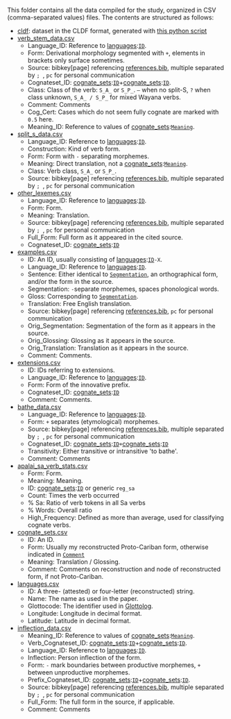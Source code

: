 This folder contains all the data compiled for the study, organized in CSV (comma-separated values) files.
The contents are structured as follows:
* [cldf](cldf): dataset in the CLDF format, generated with [this python script](../workflow/compile_cldf_irregular.py)
* [verb_stem_data.csv](verb_stem_data.csv)<a name="verb_stem_data">
  * Language_ID<a name="verb_stem_data.Language_ID">: Reference to [languages](#languages):[`ID`](#languages.ID).
  * Form<a name="verb_stem_data.Form">: Derivational morphology segmented with `+`, elements in brackets only surface sometimes.
  * Source<a name="verb_stem_data.Source">: bibkey[page] referencing [references.bib](data/cldf/references.bib), multiple separated by `; `, `pc` for personal communication
  * Cognateset_ID<a name="verb_stem_data.Cognateset_ID">: [cognate_sets](#cognate_sets):[`ID`](#cognate_sets.ID)+[cognate_sets](#cognate_sets):[`ID`](#cognate_sets.ID).
  * Class<a name="verb_stem_data.Class">: Class of the verb: `S_A_` or `S_P_`. `–` when no split-S, `?` when class unknown, `S_A_ / S_P_` for mixed Wayana verbs.
  * Comment<a name="verb_stem_data.Comment">: Comments
  * Cog_Cert<a name="verb_stem_data.Cog_Cert">: Cases which do not seem fully cognate are marked with `0.5` here.
  * Meaning_ID<a name="verb_stem_data.Meaning_ID">: Reference to values of [cognate_sets](#cognate_sets):[`Meaning`](#cognate_sets.Meaning).
* [split_s_data.csv](split_s_data.csv)<a name="split_s_data">
  * Language_ID<a name="split_s_data.Language_ID">: Reference to [languages](#languages):[`ID`](#languages.ID).
  * Construction<a name="split_s_data.Construction">: Kind of verb form.
  * Form<a name="split_s_data.Form">: Form with `-` separating morphemes.
  * Meaning<a name="split_s_data.Meaning">: Direct translation, not a [cognate_sets](#cognate_sets):[`Meaning`](#cognate_sets.Meaning).
  * Class<a name="split_s_data.Class">: Verb class, `S_A_` or `S_P_`.
  * Source<a name="split_s_data.Source">: bibkey[page] referencing [references.bib](data/cldf/references.bib), multiple separated by `; `, `pc` for personal communication
* [other_lexemes.csv](other_lexemes.csv)<a name="other_lexemes">
  * Language_ID<a name="other_lexemes.Language_ID">: Reference to [languages](#languages):[`ID`](#languages.ID).
  * Form<a name="other_lexemes.Form">: Form.
  * Meaning<a name="other_lexemes.Meaning">: Translation.
  * Source<a name="other_lexemes.Source">: bibkey[page] referencing [references.bib](data/cldf/references.bib), multiple separated by `; `, `pc` for personal communication
  * Full_Form<a name="other_lexemes.Full_Form">: Full form as it appeared in the cited source.
  * Cognateset_ID<a name="other_lexemes.Cognateset_ID">: [cognate_sets](#cognate_sets):[`ID`](#cognate_sets.ID)
* [examples.csv](examples.csv)<a name="examples">
  * ID<a name="examples.ID">: An ID, usually consisting of [languages](#languages):[`ID`](#languages.ID)`-X`.
  * Language_ID<a name="examples.Language_ID">: Reference to [languages](#languages):[`ID`](#languages.ID).
  * Sentence<a name="examples.Sentence">: Either identical to [`Segmentation`](#examples.Segmentation), an orthographical form, and/or the form in the source.
  * Segmentation<a name="examples.Segmentation">: `-`separate morphemes, spaces phonological words.
  * Gloss<a name="examples.Gloss">: Corresponding to [`Segmentation`](#examples.Segmentation).
  * Translation<a name="examples.Translation">: Free English translation.
  * Source<a name="examples.Source">: bibkey[page] referencing [references.bib](data/cldf/references.bib), `pc` for personal communication
  * Orig_Segmentation<a name="examples.Orig_Segmentation">: Segmentation of the form as it appears in the source.
  * Orig_Glossing<a name="examples.Orig_Glossing">: Glossing as it appears in the source.
  * Orig_Translation<a name="examples.Orig_Translation">: Translation as it appears in the source.
  * Comment<a name="examples.Comment">: Comments.
* [extensions.csv](extensions.csv)<a name="extensions">
  * ID<a name="extensions.ID">: IDs referring to extensions.
  * Language_ID<a name="extensions.Language_ID">: Reference to [languages](#languages):[`ID`](#languages.ID).
  * Form<a name="extensions.Form">: Form of the innovative prefix.
  * Cognateset_ID<a name="extensions.Cognateset_ID">: [cognate_sets](#cognate_sets):[`ID`](#cognate_sets.ID)
  * Comment<a name="extensions.Comment">: Comments.
* [bathe_data.csv](bathe_data.csv)<a name="bathe_data">
  * Language_ID<a name="bathe_data.Language_ID">: Reference to [languages](#languages):[`ID`](#languages.ID).
  * Form<a name="bathe_data.Form">: `+` separates (etymological) morphemes.
  * Source<a name="bathe_data.Source">: bibkey[page] referencing [references.bib](data/cldf/references.bib), multiple separated by `; `, `pc` for personal communication
  * Cognateset_ID<a name="bathe_data.Cognateset_ID">: [cognate_sets](#cognate_sets):[`ID`](#cognate_sets.ID)`+`[cognate_sets](#cognate_sets):[`ID`](#cognate_sets.ID)
  * Transitivity<a name="bathe_data.Transitivity">: Either transitive or intransitive 'to bathe'.
  * Comment<a name="bathe_data.Comment">: Comments
* [apalai_sa_verb_stats.csv](apalai_sa_verb_stats.csv)<a name="apalai_sa_verb_stats">
  * Form<a name="apalai_sa_verb_stats.Form">: Form.
  * Meaning<a name="apalai_sa_verb_stats.Meaning">: Meaning.
  * ID<a name="apalai_sa_verb_stats.ID">: [cognate_sets](#cognate_sets):[`ID`](#cognate_sets.ID) or generic `reg_sa`
  * Count<a name="apalai_sa_verb_stats.Count">: Times the verb occurred
  * % Sa<a name="apalai_sa_verb_stats.% Sa">: Ratio of verb tokens in all Sa verbs
  * % Words<a name="apalai_sa_verb_stats.% Words">: Overall ratio
  * High_Frequency<a name="apalai_sa_verb_stats.High_Frequency">: Defined as more than average, used for classifying cognate verbs.
* [cognate_sets.csv](cognate_sets.csv)<a name="cognate_sets">
  * ID<a name="cognate_sets.ID">: An ID.
  * Form<a name="cognate_sets.Form">: Usually my reconstructed Proto-Cariban form, otherwise indicated in [`Comment`](#cognate_sets.Comment)
  * Meaning<a name="cognate_sets.Meaning">: Translation / Glossing.
  * Comment<a name="cognate_sets.Comment">: Comments on reconstruction and node of reconstructed form, if not Proto-Cariban.
* [languages.csv](languages.csv)<a name="languages">
  * ID<a name="languages.ID">: A three- (attested) or four-letter (reconstructed) string.
  * Name<a name="languages.Name">: The name as used in the paper.
  * Glottocode<a name="languages.Glottocode">: The identifier used in [Glottolog](https://www.glottolog.org).
  * Longitude<a name="languages.Longitude">: Longitude in decimal format.
  * Latitude<a name="languages.Latitude">: Latitude in decimal format.
* [inflection_data.csv](inflection_data.csv)<a name="inflection_data">
  * Meaning_ID<a name="inflection_data.Meaning_ID">: Reference to values of [cognate_sets](#cognate_sets):[`Meaning`](#cognate_sets.Meaning).
  * Verb_Cognateset_ID<a name="inflection_data.Verb_Cognateset_ID">: [cognate_sets](#cognate_sets):[`ID`](#cognate_sets.ID)+[cognate_sets](#cognate_sets):[`ID`](#cognate_sets.ID).
  * Language_ID<a name="inflection_data.Language_ID">: Reference to [languages](#languages):[`ID`](#languages.ID).
  * Inflection<a name="inflection_data.Inflection">: Person inflection of the form.
  * Form<a name="inflection_data.Form">: `-` mark boundaries between productive morphemes, `+` between unproductive morphemes.
  * Prefix_Cognateset_ID<a name="inflection_data.Prefix_Cognateset_ID">: [cognate_sets](#cognate_sets):[`ID`](#cognate_sets.ID)+[cognate_sets](#cognate_sets):[`ID`](#cognate_sets.ID).
  * Source<a name="inflection_data.Source">: bibkey[page] referencing [references.bib](data/cldf/references.bib), multiple separated by `; `, `pc` for personal communication
  * Full_Form<a name="inflection_data.Full_Form">: The full form in the source, if applicable.
  * Comment<a name="inflection_data.Comment">: Comments
